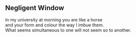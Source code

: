 Negligent Window
----------------
In my university at morning you are like a horse  
and your form and colour the way I imbue them.  
What seems simultaneous to one will not seem so to another.  
